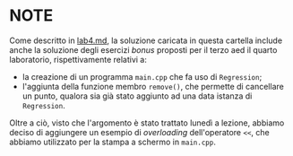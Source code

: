 # NOTE

Come descritto in [lab4.md](../lab4.md), la soluzione caricata in questa
cartella include anche la soluzione degli esercizi _bonus_ proposti per il terzo
aed il quarto laboratorio, rispettivamente relativi a:

- la creazione di un programma `main.cpp` che fa uso di `Regression`;
- l'aggiunta della funzione membro `remove()`,  che permette di cancellare un
  punto, qualora sia già stato aggiunto ad una data istanza di `Regression`.

Oltre a ciò, visto che l'argomento è stato trattato lunedì a lezione, abbiamo
deciso di aggiungere un esempio di _overloading_ dell'operatore `<<`, che
abbiamo utilizzato per la stampa a schermo in `main.cpp`.
